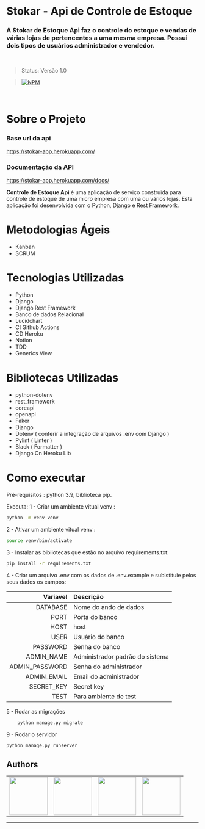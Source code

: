 # Stokar - Api de Controle de Estoque

### A Stokar de Estoque Api faz o controle do estoque e vendas de várias lojas de pertencentes a uma mesma empresa. Possui dois tipos de usuários administrador e vendedor.

<br/>

> Status: Versão 1.0

> [![NPM](https://img.shields.io/github/license/Brunoro811/capstone-q4-django?style=for-the-badge)](https://github.com/Brunoro811/capstone-q4-django/blob/development/LICENSE)

<br/>

# Sobre o Projeto

### Base url da api

https://stokar-app.herokuapp.com/

### Documentação da API

https://stokar-app.herokuapp.com/docs/

**Controle de Estoque Api** é uma aplicação de serviço construida para controle de estoque de uma micro empresa com uma ou vários lojas. Esta aplicação foi desenvolvida com o Python, Django e Rest Framework.

# Metodologias Ágeis

- Kanban
- SCRUM

# Tecnologias Utilizadas

- Python
- Django
- Django Rest Framework
- Banco de dados Relacional
- Lucidchart
- CI Github Actions
- CD Heroku
- Notion
- TDD
- Generics View

# Bibliotecas Utilizadas

- python-dotenv
- rest_framework
- coreapi
- openapi
- Faker
- Django
- Dotenv ( conferir a integração de arquivos .env com Django )
- Pylint ( Linter )
- Black ( Formatter )
- Django On Heroku Lib

# Como executar

Pré-requisitos : python 3.9, biblioteca pip.

Executa:
1 - Criar um ambiente vitual venv :

```bash
python -m venv venv
```

2 - Ativar um ambiente vitual venv :

```bash
source venv/bin/activate
```

3 - Instalar as bibliotecas que estão no arquivo requirements.txt:

```bash
pip install -r requirements.txt
```

4 - Criar um arquivo .env com os dados de .env.example e subistituie pelos seus dados os campos:

|       Variavel | Descrição                       |
| -------------: | :------------------------------ |
|       DATABASE | Nome do ando de dados           |
|           PORT | Porta do banco                  |
|           HOST | host                            |
|           USER | Usuário do banco                |
|       PASSWORD | Senha do banco                  |
|     ADMIN_NAME | Administrador padrão do sistema |
| ADMIN_PASSWORD | Senha do administrador          |
|    ADMIN_EMAIL | Email do administrador          |
|     SECRET_KEY | Secret key                      |
|           TEST | Para ambiente de test           |

5 - Rodar as migrações

```bash
    python manage.py migrate

```

9 - Rodar o servidor

```bash
python manage.py runserver
```

## Authors

<!-- ALL-CONTRIBUTORS-LIST:START - Do not remove or modify this section -->
<!-- prettier-ignore-start -->
<!-- markdownlint-disable -->
<table textAlign="center" style="margin: 0 auto;">
  <tr>
    <td align="center" title="Bruno"><a href="https://github.com/Brunoro811"><img  src="https://avatars.githubusercontent.com/u/82813383?v=4" width="100px;" alt=""/><br />
    </td>    
    <td align="center" title="Julia"><a href="https://github.com/juliagamaol"><img src="https://avatars.githubusercontent.com/u/86054348?v=4" width="100px;" alt=""/><br />
    </td>    
    <td align="center" title="Bruno"><a href="https://github.com/pedromenimen"><img src="https://avatars.githubusercontent.com/u/77471145?v=4" width="100px;" alt=""/><br />
    </td>
    <td align="center" title="Bruno"><a href="https://github.com/Poketnans"><img src="https://avatars.githubusercontent.com/u/82735052?v=4" width="100px;" alt=""/><br />
    </td>    
  </tr>
</table>
<hr/>

